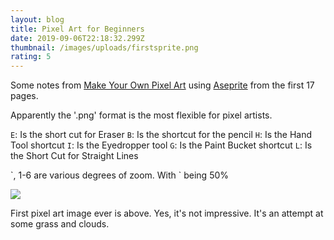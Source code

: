 ```yaml
---
layout: blog
title: Pixel Art for Beginners
date: 2019-09-06T22:18:32.299Z
thumbnail: /images/uploads/firstsprite.png
rating: 5
---
```

Some notes from [Make Your Own Pixel Art](https://nostarch.com/pixelart) using [Aseprite](https://www.aseprite.org) from the first 17 pages.

Apparently the '.png' format is the most flexible for pixel artists.

`E`: Is the short cut for Eraser
`B`: Is the shortcut for the pencil
`H`: Is the Hand Tool shortcut
`I`: Is the Eyedropper tool
`G`: Is the Paint Bucket shortcut
`L`: Is the Short Cut for Straight Lines

\`, 1-6 are various degrees of zoom.  With ` being 50%

![](firstsprite.png)

First pixel art image ever is above.  Yes, it's not impressive.  It's an attempt at some grass and clouds.
